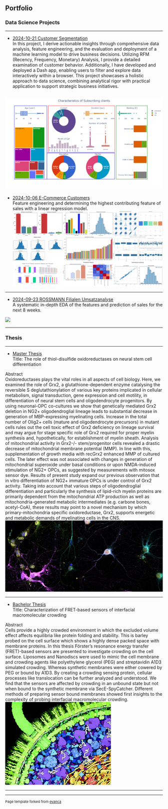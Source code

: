 ## Portfolio

### Data Science Projects

---  
- [2024-10-21 Customer Segmentation](https://lygonian.github.io/02_customer_segmentation)  
In this project, I derive actionable insights through comprehensive data analysis, feature engineering, and the evaluation and deployment of a machine learning model to drive business decisions. Utilizing RFM (Recency, Frequency, Monetary) Analysis, I provide a detailed examination of customer behavior. Additionally, I have developed and deployed a Dash app, enabling users to filter and explore data interactively within a browser. This project showcases a holistic approach to data science, combining analytical rigor with practical application to support strategic business initiatives.

![Alt Text](https://github.com/lygonian/Customer_Segmentation/blob/master/images/summary.png?raw=true)
---  
- [2024-10-06 E-Commerce Customers](https://lygonian.github.io/01_e_commerce_customers)  
Feature engineering and determining the highest contributing feature of sales with a linear regression model.
![Alt Text](https://github.com/lygonian/e_commerce_customers/blob/master/images/summary.png?raw=true)

---
- [2024-09-23 ROSSMANN Filialen Umsatzanalyse](https://lygonian.github.io/0_page_rossman)  
A systematic in-depth EDA of the features and prediction of sales for the next 8 weeks.
<img src="images/Rossmann_Außenansicht_Innenstadtlage.jfif?raw=true"/>

---
### Thesis
---
- [Master Thesis](/pdf/master_thesis.pdf)  
Title: The role of thiol-disulfide oxidoreductases on neural stem cell differentiation    
  
Abstract  
Oxidoreductases plays the vital roles in all aspects of cell biology. Here, we examined the 
role of Grx2, a glutathione-dependent enzyme catalysing the reversible S
deglutathionylation of various key proteins implicated in cellular metabolism, signal 
transduction, gene expression and cell motility, in differentiation of neural stem cells and 
oligodendrocyte progenitors. By using neuronal-OPC co-cultures we show that genetically 
mediated Grx2 deletion in NG2+ oligodendroglial lineage leads to substantial decrease in 
generation of MBP-expressing myelinating cells. Increase in the total number of Olig2+ 
cells (mature and oligodendrocyte precursors) in mutant cells rules out the cell toxic 
effect of Grx2 deficiency on lineage survival and may argue for stage specific role of Grx2 
required for proper myelin synthesis and, hypothetically, for establishment of myelin 
sheath. Analysis of mitochondrial activity in Grx2-/- stem/progenitor cells revealed a 
drastic decrease of mitochondrial membrane potential (MMP). In line with this, 
supplementation of growth media with recGrx2 enhanced MMP of cultured cells. The later 
effect was not associated with changes in generation of mitochondrial superoxide under 
basal conditions or upon NMDA-induced stimulation of NG2+ OPCs, as suggested by 
measurements with mitosox sensor dye. Results of present study expand our previous 
observation that in vitro differentiation of NG2+ immature OPCs is under control of Grx2 
activity. Taking into account that various steps of oligodendroglial differentiation and 
particularly the synthesis of lipid-rich myelin proteins are primarily dependent from the 
mitochondrial ATP production as well as mitochondria-generated metabolic 
intermediates (e.g. carbone bones, acetyl-CoA), these results may point to a novel 
mechanism by which primary-mitochondria specific oxidoreductase, Grx2, supports 
energetic and metabolic demands of myelinating cells in the CNS.  
<img src="images/master_bild.jpg?raw=true"/>

---
- [Bachelor Thesis](/pdf/bachelor_thesis.pdf)  
Title: Characterization of FRET-based sensors of interfacial macromolecular crowding  
  
Abstract  
Cells provide a highly crowded environment in which the excluded volume effect affects 
equilibria like protein folding and stability. This is barley probed on the cell surface which 
shows a highly dense packed space with membrane proteins. In this thesis Förster’s resonance 
energy transfer (FRET)-based sensors are presented to investigate crowding on the cell 
surface. Liposomes and Nanodiscs were used to mimic the cell membrane and crowding 
agents like polyethylene glycerol (PEG) and streptavidin A1D3 simulated crowding. Whereas 
synthetic membranes were either cowered by PEG or bound by A1D3. By creating a crowding 
sensing protein, cellular processes like translocation can be further analyzed and understood. 
We find that the sensors are affected by crowding in an unbound state but not when bound 
to the synthetic membrane via SecE-SpyCatcher. Different methods of preparing sensor bound 
membranes showed first insights to the complexity of probing interfacial macromolecular 
crowding.  
<img src="images/bachelor_bild.jpg?raw=true"/>


---




---
<p style="font-size:11px">Page template forked from <a href="https://github.com/evanca/quick-portfolio">evanca</a></p>
<!-- Remove above link if you don't want to attibute -->
